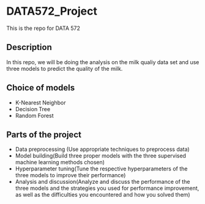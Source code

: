 # DATA572_Project
This is the repo for DATA 572

## Description
In this repo, we will be doing the analysis on the milk qualiy data set and use three models to predict the quality of the milk.

## Choice of models
- K-Nearest Neighbor
- Decision Tree
- Random Forest

## Parts of the project
- Data preprocessing (Use appropriate techniques to preprocess data)
- Model building(Build three proper models with the three supervised machine learning methods chosen)
- Hyperparameter tuning(Tune the respective hyperparameters of the three models to improve their performance)
- Analysis and discussion(Analyze and discuss the performance of the three models and the strategies you used for performance improvement, as well as the difficulties you encountered and how you solved them)
